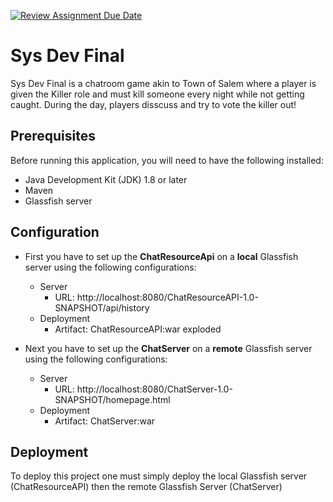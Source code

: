 [![Review Assignment Due Date](https://classroom.github.com/assets/deadline-readme-button-8d59dc4de5201274e310e4c54b9627a8934c3b88527886e3b421487c677d23eb.svg)](https://classroom.github.com/a/xVkiPLj0)
# Sys Dev Final
Sys Dev Final is a chatroom game akin to Town of Salem where a player is given the Killer role and must kill someone every night while not getting caught. During the day, players disscuss and try to vote the killer out!

## Prerequisites
Before running this application, you will need to have the following installed:

- Java Development Kit (JDK) 1.8 or later
- Maven
- Glassfish server
## Configuration
- First you have to set up the **ChatResourceApi** on a **local** Glassfish server using the following configurations:
    - Server
        - URL: http://localhost:8080/ChatResourceAPI-1.0-SNAPSHOT/api/history
    - Deployment
        - Artifact: ChatResourceAPI:war exploded

- Next you have to set up the **ChatServer** on a **remote** Glassfish server using the following configurations:
    - Server
        - URL: http://localhost:8080/ChatServer-1.0-SNAPSHOT/homepage.html
    - Deployment
        - Artifact: ChatServer:war

## Deployment

To deploy this project one must simply deploy the local Glassfish server (ChatResourceAPI) then the remote Glassfish Server (ChatServer)